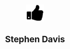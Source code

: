 <p align="center">
  <a href="https://visda.ca">
    <img alt="Gatsby" src="src/images/favicon.png" width="60" />
  </a>
</p>
<h1 align="center">
  Stephen Davis
</h1>